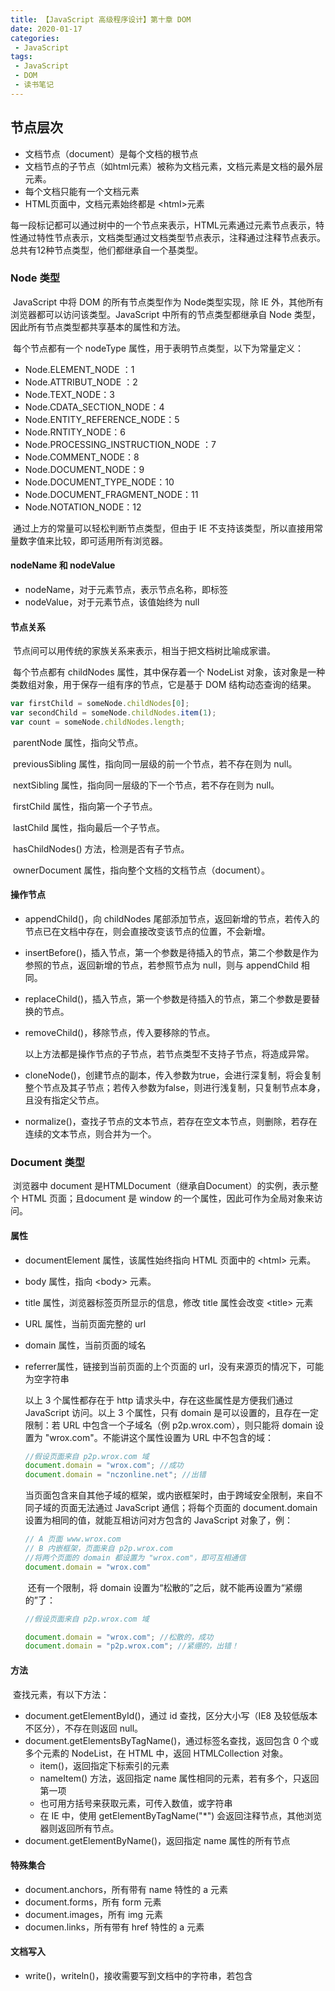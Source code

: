 ```yaml
---
title: 【JavaScript 高级程序设计】第十章 DOM
date: 2020-01-17
categories:
 - JavaScript
tags:
 - JavaScript
 - DOM
 - 读书笔记
---
```


## 节点层次

- 文档节点（document）是每个文档的根节点
- 文档节点的子节点（如html元素）被称为文档元素，文档元素是文档的最外层元素。
- 每个文档只能有一个文档元素
- HTML页面中，文档元素始终都是 \<html\>元素

​		每一段标记都可以通过树中的一个节点来表示，HTML元素通过元素节点表示，特性通过特性节点表示，文档类型通过文档类型节点表示，注释通过注释节点表示。总共有12种节点类型，他们都继承自一个基类型。

### Node 类型

​		JavaScript 中将 DOM 的所有节点类型作为 Node类型实现，除 IE 外，其他所有浏览器都可以访问该类型。JavaScript 中所有的节点类型都继承自 Node 类型，因此所有节点类型都共享基本的属性和方法。

​		每个节点都有一个 nodeType 属性，用于表明节点类型，以下为常量定义：

- Node.ELEMENT_NODE ：1
- Node.ATTRIBUT_NODE ：2
- Node.TEXT_NODE：3
- Node.CDATA_SECTION_NODE：4
- Node.ENTITY_REFERENCE_NODE：5
- Node.RNTITY_NODE：6
- Node.PROCESSING_INSTRUCTION_NODE ：7
- Node.COMMENT_NODE：8
- Node.DOCUMENT_NODE：9
- Node.DOCUMENT_TYPE_NODE：10
- Node.DOCUMENT_FRAGMENT_NODE：11
- Node.NOTATION_NODE：12

​		通过上方的常量可以轻松判断节点类型，但由于 IE 不支持该类型，所以直接用常量数字值来比较，即可适用所有浏览器。

#### nodeName 和 nodeValue

- nodeName，对于元素节点，表示节点名称，即标签
- nodeValue，对于元素节点，该值始终为 null

#### 节点关系

​		节点间可以用传统的家族关系来表示，相当于把文档树比喻成家谱。

​		每个节点都有 childNodes 属性，其中保存着一个 NodeList 对象，该对象是一种类数组对象，用于保存一组有序的节点，它是基于 DOM 结构动态查询的结果。

```javascript
var firstChild = someNode.childNodes[0];
var secondChild = someNode.childNodes.item(1);
var count = someNode.childNodes.length;
```

​		parentNode 属性，指向父节点。

​		previousSibling 属性，指向同一层级的前一个节点，若不存在则为 null。

​		nextSibling 属性，指向同一层级的下一个节点，若不存在则为 null。

​		firstChild 属性，指向第一个子节点。

​		lastChild 属性，指向最后一个子节点。

​		hasChildNodes() 方法，检测是否有子节点。

​		ownerDocument 属性，指向整个文档的文档节点（document）。

#### 操作节点

- appendChild()，向 childNodes 尾部添加节点，返回新增的节点，若传入的节点已在文档中存在，则会直接改变该节点的位置，不会新增。

- insertBefore()，插入节点，第一个参数是待插入的节点，第二个参数是作为参照的节点，返回新增的节点，若参照节点为 null，则与 appendChild 相同。

- replaceChild()，插入节点，第一个参数是待插入的节点，第二个参数是要替换的节点。

- removeChild()，移除节点，传入要移除的节点。

    ​	以上方法都是操作节点的子节点，若节点类型不支持子节点，将造成异常。

- cloneNode()，创建节点的副本，传入参数为true，会进行深复制，将会复制整个节点及其子节点；若传入参数为false，则进行浅复制，只复制节点本身，且没有指定父节点。
- normalize()，查找子节点的文本节点，若存在空文本节点，则删除，若存在连续的文本节点，则合并为一个。



### Document 类型

​		浏览器中 document 是HTMLDocument（继承自Document）的实例，表示整个 HTML 页面；且document 是 window 的一个属性，因此可作为全局对象来访问。

#### 属性

-  documentElement 属性，该属性始终指向 HTML 页面中的 \<html\> 元素。

- body 属性，指向 \<body\> 元素。

- title 属性，浏览器标签页所显示的信息，修改 title 属性会改变 \<title\> 元素

- URL 属性，当前页面完整的 url

- domain 属性，当前页面的域名

- referrer属性，链接到当前页面的上个页面的 url，没有来源页的情况下，可能为空字符串

    以上 3 个属性都存在于 http 请求头中，存在这些属性是方便我们通过 JavaScript 访问。以上 3 个属性，只有 domain 是可以设置的，且存在一定限制：若 URL 中包含一个子域名（例 p2p.wrox.com），则只能将 domain 设置为 "wrox.com"。不能讲这个属性设置为 URL 中不包含的域：

    ```javascript
    //假设页面来自 p2p.wrox.com 域
    document.domain = "wrox.com"; //成功
    document.domain = "nczonline.net"; //出错
    ```

    ​		当页面包含来自其他子域的框架，或内嵌框架时，由于跨域安全限制，来自不同子域的页面无法通过 JavaScript 通信；将每个页面的 document.domain 设置为相同的值，就能互相访问对方包含的 JavaScript 对象了，例：

    ```javascript
    // A 页面 www.wrox.com
    // B 内嵌框架，页面来自 p2p.wrox.com
    //将两个页面的 domain 都设置为 "wrox.com"，即可互相通信
    document.domain = "wrox.com"
    ```

    ​		还有一个限制，将 domain 设置为“松散的”之后，就不能再设置为“紧绷的”了：

    ```javascript
    //假设页面来自 p2p.wrox.com 域
    
    document.domain = "wrox.com"; //松散的，成功
    document.domain = "p2p.wrox.com"; //紧绷的，出错！
    ```

#### 方法

​		查找元素，有以下方法：

- document.getElementById()，通过 id 查找，区分大小写（IE8 及较低版本不区分），不存在则返回 null。
- document.getElementsByTagName()，通过标签名查找，返回包含 0 个或多个元素的 NodeList，在 HTML 中，返回 HTMLCollection 对象。
    - item()，返回指定下标索引的元素
    - nameItem() 方法，返回指定 name 属性相同的元素，若有多个，只返回第一项
    - 也可用方括号来获取元素，可传入数值，或字符串
    - 在 IE 中，使用 getElementByTagName("*") 会返回注释节点，其他浏览器则返回所有节点。
- document.getElementByName()，返回指定 name 属性的所有节点

#### 特殊集合

- document.anchors，所有带有 name 特性的 a 元素
- document.forms，所有 form 元素
- document.images，所有 img 元素
- documen.links，所有带有 href 特性的 a 元素

#### 文档写入

- write()，writeln()，接收需要写到文档中的字符串，若包含 <script/>标签，需要使用转义符号。如果在页面加载完成后调用，写入的内容会重写整个页面。
- open()，close()，打开、关闭输出流，如果是在页面加载期间写入，则不需要使用这两个方法。



### Element 类型

​		Element 类型用于表现 XML 或 HTML 元素。

#### 属性

- nodeName，标签名，也可以使用 tagName，注意大小写

#### HTML 属性

​		所有 HTML 元素都存在下列标准特性：

- id，唯一标识符
- title，附加说明
- lang，元素内容的语言代码，很少使用
- dir，语言的方向，值为“ltr”从左到右，或“rtl”从右到左
- className，指定 CSS 类，与标签中的 class 对应

#### 方法

- getAttribute()，返回指定名称的特性值，若不存在，返回 null。自定义特性也可以用此方法获取，自定义特性一般建议以 data- 开头；style属性用此方法返回 CSS 文本，用属性返回 CSS 的对象；onclick等属性，用此方法返回函数体字符串，用属性返回函数。
- setAttribute()，第一个参数为属性名，第二个参数为属性值，若属性已存在，则会替换原属性。属性名会被转换为小写，也可用元素属性直接赋值。
- removeAttribute()，删除指定属性。
- createElement()，参数为标签名



## DOM 操作技术

### 动态脚本

​		通常用下列函数：

```javascript
function loadScript(url){
    var script = document.createElement("script");
    script.type = "text/javascript";
    script.src = url;
    document.body.appendChild(script);
}
```

### 动态样式

- link 标签的方式：

    ```javascript
    function loadStyles(url){
        var link = document.createElement("link");
        link.rel = "stylesheet";
        link.type = "text/css";
        link.href = url;
        var head = document.getElementByTagName("head")[0];
        head.appendChild(link);
    }
    ```

- style 标签方式：

    ```javascript
    function loadStyleString(css){
        var style = document.createElement("style");
        style.type = "text/css";
        try{
            style.appendChild(document.createTextNode(css));
        }catch (ex){
            style.styleSheet.cssText = css;//兼容 IE 浏览器，IE浏览器不允许访问style标签的子节点
        }
        var head = document.getElementByTagName("head")[0];
        head.appendChild(style);
    }
    
    //使用：
    loadStyleString("body{background-color:red}");
    ```

    